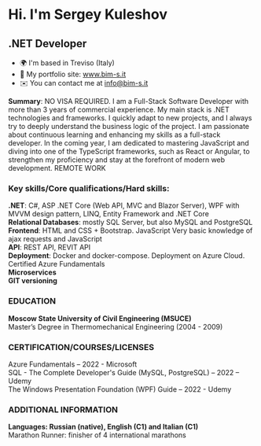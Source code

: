 Hi. I'm Sergey Kuleshov
==================================

.NET Developer
---------------------------------------------

* 🌍  I'm based in Treviso (Italy)
* 💼 My portfolio site: www.bim-s.it
* ✉️  You can contact me at [info@bim-s.it](mailto:info@bim-s.it)

<b>Summary</b>: NO VISA REQUIRED. I am a Full-Stack Software Developer with more than 3 years of commercial experience. My main stack is .NET technologies and frameworks. I quickly adapt to new projects, and I always try to deeply understand the business logic of the project. I am passionate about continuous learning and enhancing my skills as a full-stack developer. In the coming year, I am dedicated to mastering JavaScript and diving into one of the TypeScript frameworks, such as React or Angular, to strengthen my proficiency and stay at the forefront of modern web development. REMOTE WORK

### Key skills/Core qualifications/Hard skills:
<b>.NET</b>: C#, ASP .NET Core (Web API, MVC and Blazor Server), WPF with MVVM design pattern, LINQ, Entity Framework and .NET Core </br> 
<b>Relational Databases</b>: mostly SQL Server, but also MySQL and PostgreSQL </br> 
<b>Frontend</b>: HTML and CSS + Bootstrap. JavaScript Very basic knowledge of ajax requests and JavaScript</br> 
<b>API</b>: REST API, REVIT API </br> 
<b>Deployment</b>: Docker and docker-compose. Deployment on Azure Cloud. Certified Azure Fundamentals </br> 
<b>Microservices</b></br> 
<b>GIT versioning</b></br> 

### EDUCATION
<b>Moscow State University of Civil Engineering (MSUCE)</b> </br> 
Master’s Degree in Thermomechanical Engineering (2004 - 2009) </br> 

### CERTIFICATION/COURSES/LICENSES 
Azure Fundamentals – 2022 - Microsoft </br> 
SQL - The Complete Developer's Guide (MySQL, PostgreSQL) – 2022 – Udemy </br> 
The Windows Presentation Foundation (WPF) Guide – 2022 - Udemy </br>

### ADDITIONAL INFORMATION
<b>Languages: Russian (native), English (C1) and Italian (C1) </b> </br>
Marathon Runner: finisher of 4 international marathons
